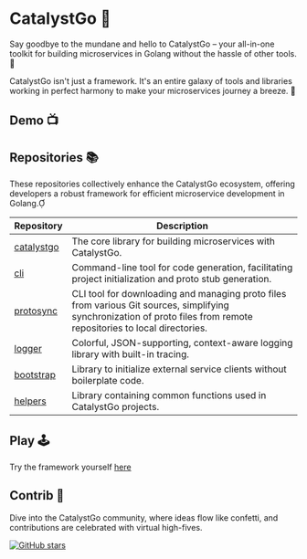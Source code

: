 # CatalystGo 🚀

Say goodbye to the mundane and hello to CatalystGo – your all-in-one toolkit for building microservices in Golang without the hassle of other tools. 🎉

CatalystGo isn't just a framework. It's an entire galaxy of tools and libraries working in perfect harmony to make your microservices journey a breeze. 🌌

## Demo 📺

## Repositories 📚

These repositories collectively enhance the CatalystGo ecosystem, offering developers a robust framework for efficient microservice development in Golang.

| Repository | Description |
|------------|-------------|
| [catalystgo](https://github.com/catalystgo/catalystgo) | The core library for building microservices with CatalystGo. |
| [cli](https://github.com/catalystgo/cli) | Command-line tool for code generation, facilitating project initialization and proto stub generation. |
| [protosync](https://github.com/catalystgo/protosync) | CLI tool for downloading and managing proto files from various Git sources, simplifying synchronization of proto files from remote repositories to local directories. |
| [logger](https://github.com/catalystgo/logger) | Colorful, JSON-supporting, context-aware logging library with built-in tracing. |
| [bootstrap](https://github.com/catalystgo/bootstrap) | Library to initialize external service clients without boilerplate code. |
| [helpers](https://github.com/catalystgo/helpers) | Library containing common functions used in CatalystGo projects. |

## Play 🕹️

Try the framework yourself [here](https://github.com/catalystgo/cli?tab=readme-ov-file#steps)

## Contrib 🎉

Dive into the CatalystGo community, where ideas flow like confetti, and contributions are celebrated with virtual high-fives.

[![GitHub stars](https://img.shields.io/github/stars/catalystgo/catalystgo.svg?style=social)](https://github.com/catalystgo/catalystgo)
